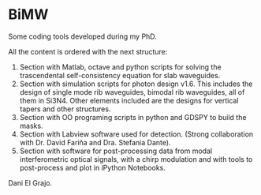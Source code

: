 # BiMW
Some coding tools developed during my PhD.

All the content is ordered with the next structure:
1. Section with Matlab, octave and python scripts for solving the trascendental self-consistency equation for slab waveguides.
2. Section with simulation scripts for photon design v1.6. This includes the design of single mode rib waveguides, bimodal rib waveguides, all of them in Si3N4. Other elements included are the designs for vertical tapers and other structures.
3. Section with OO programing scripts in python and GDSPY to build the masks.
4. Section with Labview software used for detection. (Strong collaboration with Dr. David Fariña and Dra. Stefania Dante).
5. Section with software for post-processing data from modal interferometric optical signals, with a chirp modulation and with tools to post-process and plot in iPython Notebooks.

Dani El Grajo.

